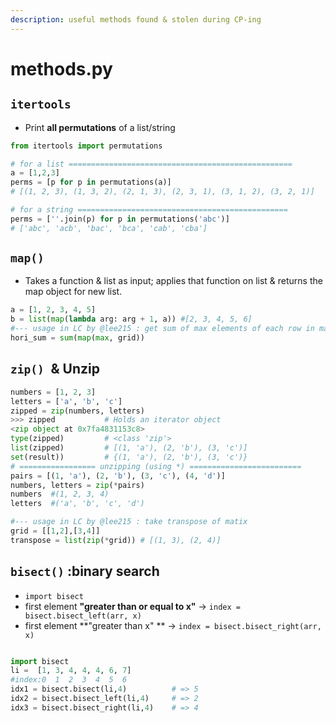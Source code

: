 ```yaml
---
description: useful methods found & stolen during CP-ing
---
```


# methods.py

## `itertools`

* Print **all permutations** of a list/string

```python
from itertools import permutations

# for a list ==================================================
a = [1,2,3]
perms = [p for p in permutations(a)] 
# [(1, 2, 3), (1, 3, 2), (2, 1, 3), (2, 3, 1), (3, 1, 2), (3, 2, 1)]

# for a string ===============================================
perms = [''.join(p) for p in permutations('abc')] 
# ['abc', 'acb', 'bac', 'bca', 'cab', 'cba']
```

## `map()`

* Takes a function & list as input; applies that function on list & returns the map object for new list.

```python
a = [1, 2, 3, 4, 5]
b = list(map(lambda arg: arg + 1, a)) #[2, 3, 4, 5, 6]
#--- usage in LC by @lee215 : get sum of max elements of each row in matrix-'grid'
hori_sum = sum(map(max, grid))
```

## `zip() `& Unzip

```python
numbers = [1, 2, 3]
letters = ['a', 'b', 'c']
zipped = zip(numbers, letters)
>>> zipped           # Holds an iterator object
<zip object at 0x7fa4831153c8>
type(zipped)         # <class 'zip'>
list(zipped)         # [(1, 'a'), (2, 'b'), (3, 'c')]
set(result))         # {(1, 'a'), (2, 'b'), (3, 'c')}
# ================= unzipping (using *) =========================
pairs = [(1, 'a'), (2, 'b'), (3, 'c'), (4, 'd')]
numbers, letters = zip(*pairs)
numbers  #(1, 2, 3, 4)
letters  #('a', 'b', 'c', 'd')

#--- usage in LC by @lee215 : take transpose of matix
grid = [[1,2],[3,4]]
transpose = list(zip(*grid)) # [(1, 3), (2, 4)]
```



## `bisect()` :binary search

* `import bisect`
* first element **"greater than or equal to x"**  -> `index = bisect.bisect_left(arr, x)`
* first element **"greater than x" **                     -> `index = bisect.bisect_right(arr, x)`

```python

import bisect
li =  [1, 3, 4, 4, 4, 6, 7]
#index:0  1  2  3  4  5  6    
idx1 = bisect.bisect(li,4)          # => 5
idx2 = bisect.bisect_left(li,4)     # => 2
idx3 = bisect.bisect_right(li,4)    # => 4
```











